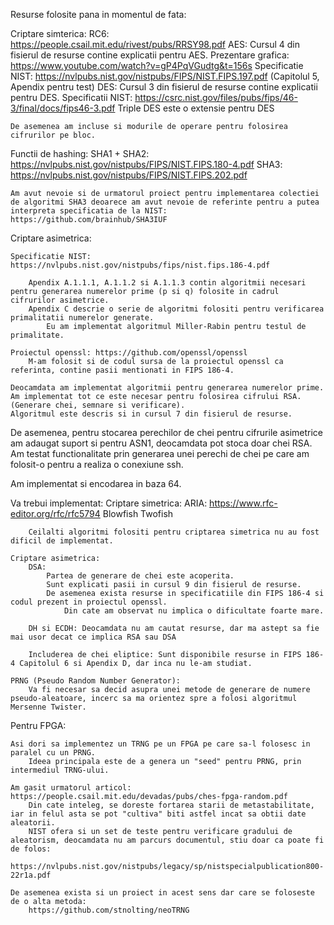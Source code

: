 Resurse folosite pana in momentul de fata:

Criptare simterica:
	RC6: https://people.csail.mit.edu/rivest/pubs/RRSY98.pdf
	AES:
		Cursul 4 din fisierul de resurse contine explicatii pentru AES.
		Prezentare grafica: https://www.youtube.com/watch?v=gP4PqVGudtg&t=156s
		Specificatie NIST: https://nvlpubs.nist.gov/nistpubs/FIPS/NIST.FIPS.197.pdf (Capitolul 5, Apendix pentru test)
	DES:
		Cursul 3 din fisierul de resurse contine explicatii pentru DES.
		Specificatii NIST: https://csrc.nist.gov/files/pubs/fips/46-3/final/docs/fips46-3.pdf
		Triple DES este o extensie pentru DES

	De asemenea am incluse si modurile de operare pentru folosirea cifrurilor pe bloc.

Functii de hashing:
	SHA1 + SHA2: https://nvlpubs.nist.gov/nistpubs/FIPS/NIST.FIPS.180-4.pdf
	SHA3: https://nvlpubs.nist.gov/nistpubs/FIPS/NIST.FIPS.202.pdf
	
	Am avut nevoie si de urmatorul proiect pentru implementarea colectiei de algoritmi SHA3 deoarece am avut nevoie de referinte pentru a putea interpreta specificatia de la NIST:
	https://github.com/brainhub/SHA3IUF

Criptare asimetrica:
	
	Specificatie NIST: https://nvlpubs.nist.gov/nistpubs/fips/nist.fips.186-4.pdf

		Apendix A.1.1.1, A.1.1.2 si A.1.1.3 contin algoritmii necesari pentru generarea numerelor prime (p si q) folosite in cadrul cifrurilor asimetrice.
		Apendix C descrie o serie de algoritmi folositi pentru verificarea primalitatii numerelor generate.
			Eu am implementat algoritmul Miller-Rabin pentru testul de primalitate.

	Proiectul openssl: https://github.com/openssl/openssl
		M-am folosit si de codul sursa de la proiectul openssl ca referinta, contine pasii mentionati in FIPS 186-4.

	Deocamdata am implementat algoritmii pentru generarea numerelor prime.
	Am implementat tot ce este necesar pentru folosirea cifrului RSA. (Generare chei, semnare si verificare).
	Algoritmul este descris si in cursul 7 din fisierul de resurse.

De asemenea, pentru stocarea perechilor de chei pentru cifrurile asimetrice am adaugat suport si pentru ASN1, deocamdata pot stoca doar chei RSA.
Am testat functionalitate prin generarea unei perechi de chei pe care am folosit-o pentru a realiza o conexiune ssh.
	
Am implementat si encodarea in baza 64.

Va trebui implementat:
	Criptare simetrica:
		ARIA: https://www.rfc-editor.org/rfc/rfc5794
		Blowfish
		Twofish

		Ceilalti algoritmi folositi pentru criptarea simetrica nu au fost dificil de implementat.		

	Criptare asimetrica:
		DSA:
			Partea de generare de chei este acoperita.
			Sunt explicati pasii in cursul 9 din fisierul de resurse.
			De asemenea exista resurse in specificatiile din FIPS 186-4 si codul prezent in proiectul openssl.
				Din cate am observat nu implica o dificultate foarte mare.

		DH si ECDH:	Deocamdata nu am cautat resurse, dar ma astept sa fie mai usor decat ce implica RSA sau DSA
		
		Includerea de chei eliptice: Sunt disponibile resurse in FIPS 186-4 Capitolul 6 si Apendix D, dar inca nu le-am studiat.

	PRNG (Pseudo Random Number Generator):
		Va fi necesar sa decid asupra unei metode de generare de numere pseudo-aleatoare, incerc sa ma orientez spre a folosi algoritmul Mersenne Twister.

Pentru FPGA:
	
	Asi dori sa implementez un TRNG pe un FPGA pe care sa-l folosesc in paralel cu un PRNG.
		Ideea principala este de a genera un "seed" pentru PRNG, prin intermediul TRNG-ului.

	Am gasit urmatorul articol: https://people.csail.mit.edu/devadas/pubs/ches-fpga-random.pdf
		Din cate inteleg, se doreste fortarea starii de metastabilitate, iar in felul asta se pot "cultiva" biti astfel incat sa obtii date aleatorii.
		NIST ofera si un set de teste pentru verificare gradului de aleatorism, deocamdata nu am parcurs documentul, stiu doar ca poate fi de folos:
			https://nvlpubs.nist.gov/nistpubs/legacy/sp/nistspecialpublication800-22r1a.pdf

	De asemenea exista si un proiect in acest sens dar care se foloseste de o alta metoda:
		https://github.com/stnolting/neoTRNG
